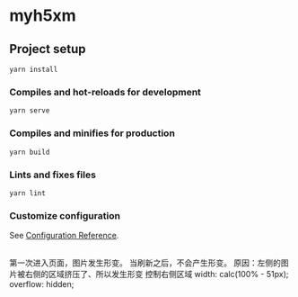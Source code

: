 # myh5xm

## Project setup

```
yarn install
```

### Compiles and hot-reloads for development

```
yarn serve
```

### Compiles and minifies for production

```
yarn build
```

### Lints and fixes files

```
yarn lint
```

### Customize configuration

See [Configuration Reference](https://cli.vuejs.org/config/).

##

第一次进入页面，图片发生形变。
当刷新之后，不会产生形变。
原因：左侧的图片被右侧的区域挤压了、所以发生形变
控制右侧区域
width: calc(100% - 51px);
overflow: hidden;
